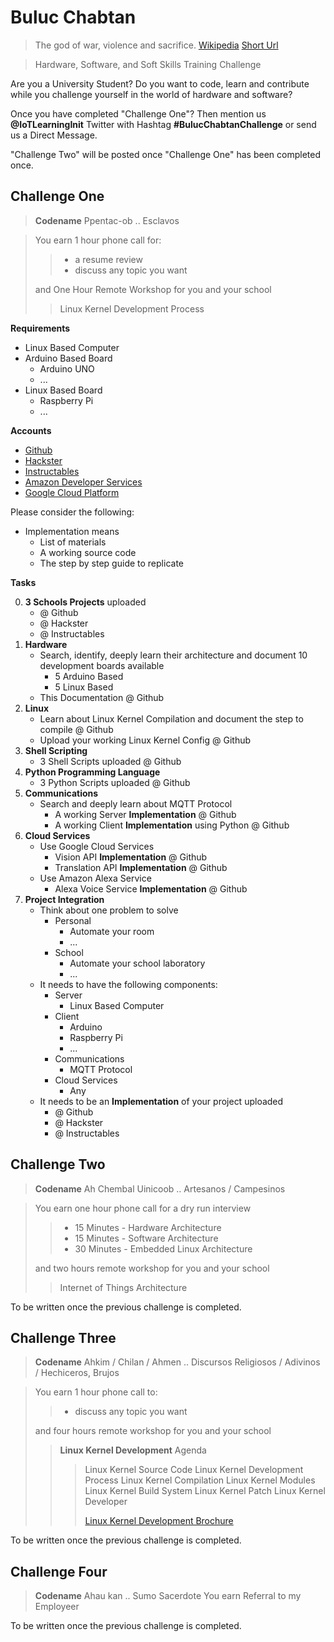 # Buluc Chabtan

> The god of war, violence and sacrifice. [Wikipedia](https://en.wikipedia.org/wiki/List_of_Maya_gods_and_supernatural_beings) [Short Url](https://goo.gl/EaHYCN)

> Hardware, Software, and Soft Skills Training Challenge

Are you a University Student? Do you want to code, learn and contribute while you challenge yourself in the world of hardware and software?

Once you have completed "Challenge One"? Then mention us __@IoTLearningInit__ Twitter with Hashtag __#BulucChabtanChallenge__ or send us a Direct Message.

"Challenge Two" will be posted once "Challenge One" has been completed once.

## Challenge One

> __Codename__ Ppentac-ob .. Esclavos

> You earn 1 hour phone call for:
> > - a resume review
> > - discuss any topic you want
>
> and One Hour Remote Workshop for you and your school
> > Linux Kernel Development Process

__Requirements__

- Linux Based Computer
- Arduino Based Board
  - Arduino UNO
  - ...
- Linux Based Board
  - Raspberry Pi
  - ...

__Accounts__

- [Github](https://github.com/)
- [Hackster](https://www.hackster.io/)
- [Instructables](http://www.instructables.com/)
- [Amazon Developer Services](https://developer.amazon.com/)
- [Google Cloud Platform](https://cloud.google.com/)

Please consider the following:

- Implementation means
  - List of materials
  - A working source code
  - The step by step guide to replicate

__Tasks__

0. __3 Schools Projects__ uploaded
   - @ Github
   - @ Hackster
   - @ Instructables
1. __Hardware__
   - Search, identify, deeply learn their architecture and document 10 development boards available
     - 5 Arduino Based
     - 5 Linux Based
   - This Documentation @ Github
2. __Linux__
   - Learn about Linux Kernel Compilation and document the step to compile @ Github
   - Upload your working Linux Kernel Config @ Github
3. __Shell Scripting__
   - 3 Shell Scripts uploaded @ Github
4. __Python Programming Language__
   - 3 Python Scripts uploaded @ Github
5. __Communications__
   - Search and deeply learn about MQTT Protocol
     - A working Server __Implementation__ @ Github
     - A working Client __Implementation__ using Python @ Github
6. __Cloud Services__
   - Use Google Cloud Services
     - Vision API __Implementation__ @ Github
     - Translation API __Implementation__ @ Github
   - Use Amazon Alexa Service
     - Alexa Voice Service __Implementation__ @ Github
7. __Project Integration__
   - Think about one problem to solve
     - Personal
       - Automate your room
       - ...
     - School
       - Automate your school laboratory
       - ...
   - It needs to have the following components:
     - Server
       - Linux Based Computer
     - Client
       - Arduino
       - Raspberry Pi
       - ...
     - Communications
       - MQTT Protocol
     - Cloud Services
       - Any
   - It needs to be an __Implementation__ of your project uploaded
     - @ Github
     - @ Hackster
     - @ Instructables

## Challenge Two

> __Codename__ Ah Chembal Uinicoob .. Artesanos / Campesinos

> You earn one hour phone call for a dry run interview
> > - 15 Minutes - Hardware Architecture
> > - 15 Minutes - Software Architecture
> > - 30 Minutes - Embedded Linux Architecture
>
> and two hours remote workshop for you and your school
> >  Internet of Things Architecture

To be written once the previous challenge is completed.

## Challenge Three

> __Codename__ Ahkim / Chilan / Ahmen .. Discursos Religiosos / Adivinos / Hechiceros, Brujos

> You earn 1 hour phone call to:
> > - discuss any topic you want
>
> and four hours remote workshop for you and your school
> > __Linux Kernel Development__
> > Agenda
> > > Linux Kernel Source Code
> > > Linux Kernel Development Process
> > > Linux Kernel Compilation
> > > Linux Kernel Modules
> > > Linux Kernel Build System
> > > Linux Kernel Patch
> > > Linux Kernel Developer
> > > 
> > > [Linux Kernel Development Brochure](https://goo.gl/AzK8Q2)

To be written once the previous challenge is completed.

## Challenge Four

> __Codename__ Ahau kan .. Sumo Sacerdote
> You earn Referral to my Employeer

To be written once the previous challenge is completed.
